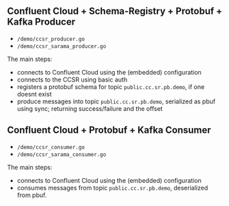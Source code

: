 ## Confluent Cloud + Schema-Registry + Protobuf + Kafka Producer

- `/demo/ccsr_producer.go`
- `/demo/ccsr_sarama_producer.go`

The main steps:
- connects to Confluent Cloud using the (embedded) configuration
- connects to the CCSR using basic auth
- registers a protobuf schema for topic `public.cc.sr.pb.demo`, if one doesnt exist
- produce messages into topic `public.cc.sr.pb.demo`, serialized as pbuf using sync; returning success/failure and the offset

## Confluent Cloud + Protobuf + Kafka Consumer

- `/demo/ccsr_consumer.go`
- `/demo/ccsr_sarama_consumer.go`

The main steps:
- connects to Confluent Cloud using the (embedded) configuration
- consumes messages from topic `public.cc.sr.pb.demo`, deserialized from pbuf.
